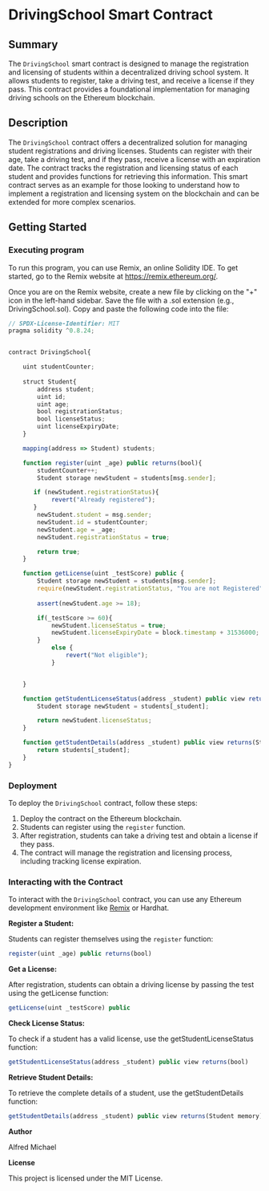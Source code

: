 # DrivingSchool Smart Contract

## Summary
The `DrivingSchool` smart contract is designed to manage the registration and licensing of students within a decentralized driving school system. It allows students to register, take a driving test, and receive a license if they pass. This contract provides a foundational implementation for managing driving schools on the Ethereum blockchain.

## Description
The `DrivingSchool` contract offers a decentralized solution for managing student registrations and driving licenses. Students can register with their age, take a driving test, and if they pass, receive a license with an expiration date. The contract tracks the registration and licensing status of each student and provides functions for retrieving this information. This smart contract serves as an example for those looking to understand how to implement a registration and licensing system on the blockchain and can be extended for more complex scenarios.

## Getting Started


### Executing program

To run this program, you can use Remix, an online Solidity IDE. To get started, go to the Remix website at https://remix.ethereum.org/.

Once you are on the Remix website, create a new file by clicking on the "+" icon in the left-hand sidebar. Save the file with a .sol extension (e.g., DrivingSchool.sol). Copy and paste the following code into the file:

```javascript
// SPDX-License-Identifier: MIT
pragma solidity ^0.8.24;


contract DrivingSchool{

    uint studentCounter;
    
    struct Student{
        address student;
        uint id;
        uint age;
        bool registrationStatus;
        bool licenseStatus;
        uint licenseExpiryDate;
    }

    mapping(address => Student) students;

    function register(uint _age) public returns(bool){
        studentCounter++;
        Student storage newStudent = students[msg.sender];

       if (newStudent.registrationStatus){
            revert("Already registered");
       }
        newStudent.student = msg.sender;
        newStudent.id = studentCounter;
        newStudent.age = _age;
        newStudent.registrationStatus = true;

        return true;
    }

    function getLicense(uint _testScore) public {
        Student storage newStudent = students[msg.sender];
        require(newStudent.registrationStatus, "You are not Registered");
        
        assert(newStudent.age >= 18);

        if(_testScore >= 60){
            newStudent.licenseStatus = true;
            newStudent.licenseExpiryDate = block.timestamp + 31536000;
        }
            else {
                revert("Not eligible");
            }


    }

    function getStudentLicenseStatus(address _student) public view returns(bool){
        Student storage newStudent = students[_student];

        return newStudent.licenseStatus;
    }

    function getStudentDetails(address _student) public view returns(Student memory){
        return students[_student];
    }
}

```

### Deployment

To deploy the `DrivingSchool` contract, follow these steps:

1. Deploy the contract on the Ethereum blockchain.
2. Students can register using the `register` function.
3. After registration, students can take a driving test and obtain a license if they pass.
4. The contract will manage the registration and licensing process, including tracking license expiration.

### Interacting with the Contract

To interact with the `DrivingSchool` contract, you can use any Ethereum development environment like [Remix](https://remix.ethereum.org/) or Hardhat.

**Register a Student:**  

Students can register themselves using the `register` function:
```javascript
register(uint _age) public returns(bool)
```
**Get a License:**

After registration, students can obtain a driving license by passing the test using the getLicense function:

```javascript
getLicense(uint _testScore) public
```
**Check License Status:**

To check if a student has a valid license, use the getStudentLicenseStatus function:

```javascript
getStudentLicenseStatus(address _student) public view returns(bool)
```
**Retrieve Student Details:**

To retrieve the complete details of a student, use the getStudentDetails function:

```javascript
getStudentDetails(address _student) public view returns(Student memory)
```
**Author**

Alfred Michael

**License**

This project is licensed under the MIT License.
